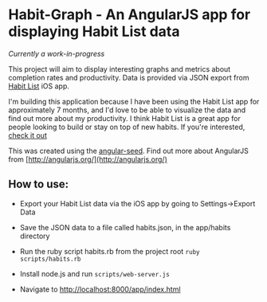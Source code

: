 Habit-Graph - An AngularJS app for displaying Habit List data
=============================================================

*Currently a work-in-progress*

This project will aim to display interesting graphs and metrics about completion rates and productivity. 
Data is provided via JSON export from [Habit List](http://habitlistapp.com/) iOS app.

I'm building this application because I have been using the Habit List app for approximately 7 months, and I'd love to be able to visualize the data and find out more about my productivity. I think Habit List is a great app for people looking to build or stay on top of new habits. If you're interested, [check it out](http://habitlistapp.com/)

This was created using the [angular-seed](https://github.com/angular/angular-seed). 
Find out more about AngularJS from [http://angularjs.org/](http://angularjs.org/)

How to use:
-----------
* Export your Habit List data via the iOS app by going to Settings->Export Data
* Save the JSON data to a file called habits.json, in the app/habits directory
* Run the ruby script habits.rb from the project root `ruby scripts/habits.rb`

* Install node.js and run `scripts/web-server.js`
* Navigate to [http://localhost:8000/app/index.html](http://localhost:8000/app/index.html)